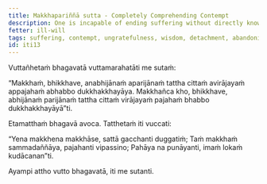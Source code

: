 ```yaml
---
title: Makkhapariññā sutta - Completely Comprehending Contempt
description: One is incapable of ending suffering without directly knowing, not fully comprehending contempt, with the mind not detaching from it, and without abandoning it. One is capable of ending suffering by directly knowing, by fully comprehending contempt, with the mind detaching from it, and by abandoning it.
fetter: ill-will
tags: suffering, contempt, ungratefulness, wisdom, detachment, abandoning, iti
id: iti13
---
```


Vuttañhetaṁ bhagavatā vuttamarahatāti me sutaṁ:

“Makkhaṁ, bhikkhave, anabhijānaṁ aparijānaṁ tattha cittaṁ avirājayaṁ appajahaṁ abhabbo dukkhakkhayāya. Makkhañca kho, bhikkhave, abhijānaṁ parijānaṁ tattha cittaṁ virājayaṁ pajahaṁ bhabbo dukkhakkhayāyā”ti.

Etamatthaṁ bhagavā avoca. Tatthetaṁ iti vuccati:

“Yena makkhena makkhāse,
sattā gacchanti duggatiṁ;
Taṁ makkhaṁ sammadaññāya,
pajahanti vipassino;
Pahāya na punāyanti,
imaṁ lokaṁ kudācanan”ti.

Ayampi attho vutto bhagavatā, iti me sutanti.